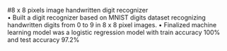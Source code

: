 #8 x 8 pixels image handwritten digit recognizer           
• Built a digit recognizer based on MNIST digits dataset recognizing handwritten digits from 0 to 9 in 8 x 8 pixel images.
• Finalized machine learning model was a logistic regression model with train accuracy 100% and test accuracy 97.2%
